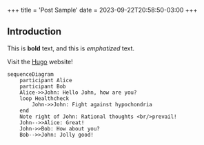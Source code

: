 +++
title = 'Post Sample'
date = 2023-09-22T20:58:50-03:00
+++

## Introduction

This is **bold** text, and this is *emphatized* text.

Visit the [Hugo](https://gohugo.io) website!


```mermaid
sequenceDiagram
    participant Alice
    participant Bob
    Alice->>John: Hello John, how are you?
    loop Healthcheck
        John->>John: Fight against hypochondria
    end
    Note right of John: Rational thoughts <br/>prevail!
    John-->>Alice: Great!
    John->>Bob: How about you?
    Bob-->>John: Jolly good!
```

<script type="text/tikz">
  \begin{tikzpicture}
    \draw (0,0) circle (1in);
  \end{tikzpicture}
</script>